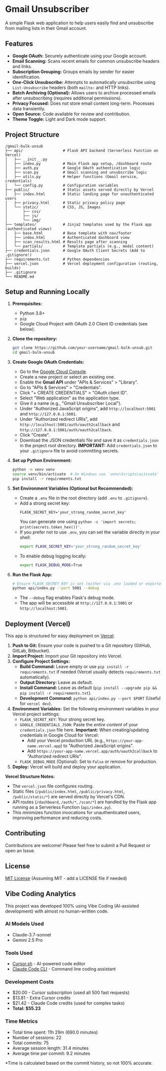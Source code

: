 # Gmail Unsubscriber

A simple Flask web application to help users easily find and unsubscribe from mailing lists in their Gmail account.

## Features

*   **Google OAuth:** Securely authenticate using your Google account.
*   **Email Scanning:** Scans recent emails for common unsubscribe headers and links.
*   **Subscription Grouping:** Groups emails by sender for easier identification.
*   **One-Click Unsubscribe:** Attempts to automatically unsubscribe using `List-Unsubscribe` headers (both `mailto:` and HTTP links).
*   **Batch Archiving (Optional):** Allows users to archive processed emails after unsubscribing (requires additional permissions).
*   **Privacy Focused:** Does not store email content long-term. Processes data transiently.
*   **Open Source:** Code available for review and contribution.
*   **Theme Toggle:** Light and Dark mode support.

## Project Structure

```
/gmail-bulk-unsub
├── api/                  # Flask API backend (Serverless Function on Vercel)
│   ├── __init__.py
│   ├── index.py          # Main Flask app setup, /dashboard route
│   ├── auth.py           # Google OAuth authentication logic
│   ├── scan.py           # Gmail scanning and unsubscribe logic
│   ├── utils.py          # Helper functions (Gmail service, credentials)
│   └── config.py         # Configuration variables
├── public/               # Static assets served directly by Vercel
│   ├── index.html        # Static landing page for unauthenticated users
│   ├── privacy.html      # Static privacy policy page
│   └── static/           # CSS, JS, Images
│       ├── css/
│       ├── js/
│       └── img/
├── templates/            # Jinja2 templates used by the Flask app (authenticated views)
│   ├── base.html         # Base template with nav/footer
│   ├── index.html        # Authenticated dashboard view
│   ├── scan_results.html # Results page after scanning
│   └── partials/         # Template partials (e.g., modal content)
├── credentials.json      # Google OAuth Client Secrets (Add to .gitignore!)
├── requirements.txt      # Python dependencies
├── vercel.json           # Vercel deployment configuration (routing, builds)
├── .gitignore
└── README.md
```

## Setup and Running Locally

1.  **Prerequisites:**
    *   Python 3.8+
    *   `pip`
    *   Google Cloud Project with OAuth 2.0 Client ID credentials (see below).

2.  **Clone the repository:**
    ```bash
    git clone https://github.com/your-username/gmail-bulk-unsub.git
    cd gmail-bulk-unsub
    ```

3.  **Create Google OAuth Credentials:**
    *   Go to the [Google Cloud Console](https://console.cloud.google.com/).
    *   Create a new project or select an existing one.
    *   Enable the **Gmail API** under "APIs & Services" > "Library".
    *   Go to "APIs & Services" > "Credentials".
    *   Click "+ CREATE CREDENTIALS" > "OAuth client ID".
    *   Select "Web application" as the application type.
    *   Give it a name (e.g., "Gmail Unsubscriber Local").
    *   Under "Authorized JavaScript origins", add `http://localhost:5001` and `http://127.0.0.1:5001`.
    *   Under "Authorized redirect URIs", add `http://localhost:5001/auth/oauth2callback` and `http://127.0.0.1:5001/auth/oauth2callback`.
    *   Click "Create".
    *   Download the JSON credentials file and save it as `credentials.json` in the project root directory. **IMPORTANT:** Add `credentials.json` to your `.gitignore` file to avoid committing secrets.

4.  **Set up Python Environment:**
    ```bash
    python -m venv venv
    source venv/bin/activate  # On Windows use `venv\Scripts\activate`
    pip install -r requirements.txt
    ```

5.  **Set Environment Variables (Optional but Recommended):**
    *   Create a `.env` file in the root directory (add `.env` to `.gitignore`).
    *   Add a strong secret key:
        ```
        FLASK_SECRET_KEY='your_strong_random_secret_key'
        ```
        You can generate one using `python -c 'import secrets; print(secrets.token_hex())'`.
    *   If you prefer not to use `.env`, you can set the variable directly in your shell:
        ```bash
        export FLASK_SECRET_KEY='your_strong_random_secret_key'
        ```
    *   To enable debug logging locally:
        ```bash
        export FLASK_DEBUG_MODE=True
        ```

6.  **Run the Flask App:**
    ```bash
    # Ensure FLASK_SECRET_KEY is set (either via .env loaded or exported)
    python api/index.py --port 5001 --debug
    ```
    *   The `--debug` flag enables Flask's debug mode.
    *   The app will be accessible at `http://127.0.0.1:5001` or `http://localhost:5001`.

## Deployment (Vercel)

This app is structured for easy deployment on [Vercel](https://vercel.com/).

1.  **Push to Git:** Ensure your code is pushed to a Git repository (GitHub, GitLab, Bitbucket).
2.  **Import Project:** Import your Git repository into Vercel.
3.  **Configure Project Settings:**
    *   **Build Command:** Leave empty or use `pip install -r requirements.txt` if needed (Vercel usually detects `requirements.txt` automatically).
    *   **Output Directory:** Leave as default.
    *   **Install Command:** Leave as default (`pip install --upgrade pip && pip install -r requirements.txt`).
    *   **Development Command:** `python api/index.py --port $PORT` (Useful for `vercel dev`).
4.  **Environment Variables:** Set the following environment variables in your Vercel project settings:
    *   `FLASK_SECRET_KEY`: Your strong secret key.
    *   `GOOGLE_CREDENTIALS_JSON`: Paste the *entire content* of your `credentials.json` file here. **Important:** When creating/updating credentials in Google Cloud for Vercel:
        *   Add your Vercel production URL (e.g., `https://your-app-name.vercel.app`) to "Authorized JavaScript origins".
        *   Add `https://your-app-name.vercel.app/auth/oauth2callback` to "Authorized redirect URIs".
    *   `FLASK_DEBUG_MODE` (Optional): Set to `False` or remove for production.
5.  **Deploy:** Vercel will build and deploy your application.

**Vercel Structure Notes:**

*   The `vercel.json` file configures routing.
*   Static files (`/public/index.html`, `/public/privacy.html`, `/public/static/*`) are served directly by Vercel's CDN.
*   API routes (`/dashboard`, `/auth/*`, `/scan/*`) are handled by the Flask app running as a Serverless Function (`api/index.py`).
*   This minimizes function invocations for unauthenticated users, improving performance and reducing costs.

## Contributing

Contributions are welcome! Please feel free to submit a Pull Request or open an Issue.

## License

[MIT License](LICENSE) (Assuming MIT - add a LICENSE file if needed)

## Vibe Coding Analytics

This project was developed 100% using Vibe Coding (AI-assisted development) with almost no human-written code.

### AI Models Used
- Claude-3.7-sonnet
- Gemini 2.5 Pro

### Tools Used
- [Cursor.sh](https://cursor.sh) - AI-powered code editor
- [Claude Code CLI](https://claude.ai/code) - Command line coding assistant

### Development Costs
- $20.00 - Cursor subscription (used all 500 fast requests)
- $13.81 - Extra Cursor credits
- $21.42 - Claude Code credits (used for complex tasks)
- **Total: $55.23**

### Time Metrics
- Total time spent: 11h 29m (690.0 minutes)
- Number of sessions: 22
- Total commits: 75
- Average session length: 31.4 minutes
- Average time per commit: 9.2 minutes

*Time is calculated based on the commit history, so not 100% accurate.